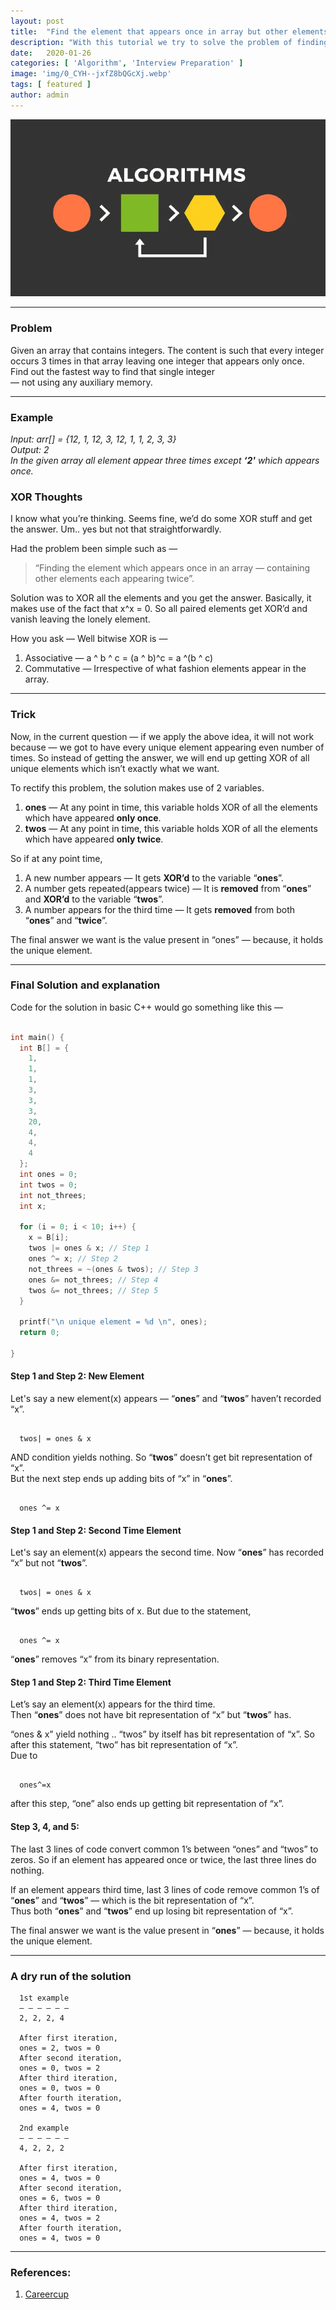 ```yaml
---
layout:	post
title:	"Find the element that appears once in array but other elements appear thrice"
description: "With this tutorial we try to solve the problem of finding element that appears once in array but other elements appear thrice. This isn't just another XOR answer. To rectify this problem, the solution makes use of 2 variables..."
date:	2020-01-26
categories: [ 'Algorithm', 'Interview Preparation' ]
image: 'img/0_CYH--jxfZ8bQGcXj.webp'
tags: [ featured ]
author: admin
---
```


  ![](/img/0_CYH--jxfZ8bQGcXj.webp)
  
***

### Problem

Given an array that contains integers. The content is such that every integer occurs 3 times in that array leaving one integer that appears only once.  
Find out the fastest way to find that single integer  
 — not using any auxiliary memory.

***

### Example

*Input: arr[] = {12, 1, 12, 3, 12, 1, 1, 2, 3, 3}  
Output: 2  
In the given array all element appear three times except **‘2'** which appears once.*

### XOR Thoughts

I know what you’re thinking. Seems fine, we’d do some XOR stuff and get the answer. Um.. yes but not that straightforwardly.

Had the problem been simple such as —


> “Finding the element which appears once in an array — containing other elements each appearing twice”.

Solution was to XOR all the elements and you get the answer. Basically, it makes use of the fact that x^x = 0. So all paired elements get XOR’d and vanish leaving the lonely element.

How you ask — Well bitwise XOR is —

1. Associative — a ^ b ^ c = (a ^ b)^c  =  a ^(b ^ c)
2. Commutative — Irrespective of what fashion elements appear in the array.

***

### Trick

Now, in the current question — if we apply the above idea, it will not work because — we got to have every unique element appearing even number of times. So instead of getting the answer, we will end up getting XOR of all unique elements which isn’t exactly what we want.

To rectify this problem, the solution makes use of 2 variables.  
1) **ones** — At any point in time, this variable holds XOR of all the elements which have appeared **only once**.  
2) **twos** — At any point in time, this variable holds XOR of all the elements which have appeared **only twice**.

So if at any point time,  
1. A new number appears — It gets **XOR’d** to the variable “**ones**”.  
2. A number gets repeated(appears twice) — It is **removed** from “**ones**” and **XOR’d** to the variable “**twos**”.  
3. A number appears for the third time — It gets **removed** from both “**ones**” and “**twice**”.

The final answer we want is the value present in “ones” — because, it holds the unique element.

***

### Final Solution and explanation

Code for the solution in basic C++ would go something like this —

```cpp

int main() {
  int B[] = {
    1,
    1,
    1,
    3,
    3,
    3,
    20,
    4,
    4,
    4
  };
  int ones = 0;
  int twos = 0;
  int not_threes;
  int x;

  for (i = 0; i < 10; i++) {
    x = B[i];
    twos |= ones & x; // Step 1
    ones ^= x; // Step 2  
    not_threes = ~(ones & twos); // Step 3  
    ones &= not_threes; // Step 4  
    twos &= not_threes; // Step 5  
  }

  printf("\n unique element = %d \n", ones);
  return 0;

}

```
#### Step 1 and Step 2: New Element

Let's say a new element(x) appears — “**ones**” and “**twos**” haven’t recorded “x”.

```

  twos| = ones & x

```

AND condition yields nothing. So “**twos**” doesn’t get bit representation of “x”.  
But the next step ends up adding bits of “x” in “**ones**”.

```

  ones ^= x

```
#### Step 1 and Step 2: Second Time Element

Let's say an element(x) appears the second time. Now “**ones**” has recorded “x” but not “**twos**”.

```

  twos| = ones & x

```

“**twos**” ends up getting bits of x. But due to the statement,

```

  ones ^= x

```
“**ones**” removes “x” from its binary representation.

#### Step 1 and Step 2: Third Time Element

Let’s say an element(x) appears for the third time.  
Then “**ones**” does not have bit representation of “x” but “**twos**” has.

“ones & x” yield nothing .. “twos” by itself has bit representation of “x”. So after this statement, “two” has bit representation of “x”.  
Due to

```

  ones^=x

```
after this step, “one” also ends up getting bit representation of “x”.

#### Step 3, 4, and 5:

The last 3 lines of code convert common 1’s between “ones” and “twos” to zeros. So if an element has appeared once or twice, the last three lines do nothing.

If an element appears third time, last 3 lines of code remove common 1’s of “**ones**” and “**twos**” — which is the bit representation of “x”.  
Thus both “**ones**” and “**twos**” end up losing bit representation of “x”.

The final answer we want is the value present in “**ones**” — because, it holds the unique element.

***

### A dry run of the solution

```
  1st example  
  — — — — — —   
  2, 2, 2, 4

  After first iteration,  
  ones = 2, twos = 0  
  After second iteration,  
  ones = 0, twos = 2  
  After third iteration,  
  ones = 0, twos = 0  
  After fourth iteration,  
  ones = 4, twos = 0

  2nd example  
  — — — — — —   
  4, 2, 2, 2

  After first iteration,  
  ones = 4, twos = 0  
  After second iteration,  
  ones = 6, twos = 0  
  After third iteration,  
  ones = 4, twos = 2  
  After fourth iteration,  
  ones = 4, twos = 0
```
***

### References:

1. [Careercup](https://www.careercup.com/question?id=7902674)

  